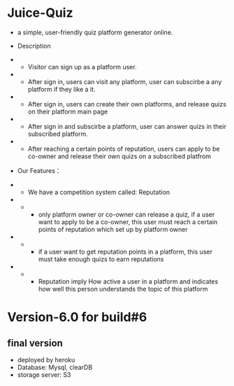 # Juice-Quiz
* a simple, user-friendly quiz platform generator online.
* Description
* * Visitor can sign up as a platform user.
* * After sign in, users can visit any platform, user can subscirbe a any platform if they like a it.
* * After sign in, users can create their own platforms, and release quizs on their platform main page
* * After sign in and subscirbe a platform, user can answer quizs in their subscribed platform.
* * After reaching a certain points of reputation, users can apply to be co-owner and release their own quizs on a subscribed platfrom

* Our Features：
* * We have a competition system called: Reputation
* * * only platform owner or co-owner can release a quiz, if a user want to apply to be a co-owner, this user must reach a certain points of reputation which set up by platform owner
* * * if a user want to get reputation points in a platform, this user must take enough quizs to earn reputations
* * * Reputation imply How active a user in a platform and indicates how well this person understands the topic of this platform
# Version-6.0 for build#6

## final version
* deployed by heroku
* Database: Mysql, clearDB
* storage server: S3
